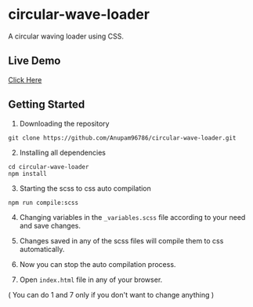 # circular-wave-loader

A circular waving loader using CSS.

## Live Demo
[Click Here](https://anupam96786.github.io/circular-wave-loader/)

## Getting Started

1. Downloading the repository
```shell
git clone https://github.com/Anupam96786/circular-wave-loader.git
```

2. Installing all dependencies
```shell
cd circular-wave-loader
npm install
```

3. Starting the scss to css auto compilation
```shell
npm run compile:scss
```

4. Changing variables in the `_variables.scss` file according to your need and save changes.

5. Changes saved in any of the scss files will compile them to css automatically.

6. Now you can stop the auto compilation process.

7. Open `index.html` file in any of your browser.

( You can do 1 and 7 only if you don't want to change anything )